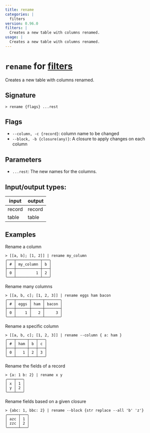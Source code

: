 ```yaml
---
title: rename
categories: |
  filters
version: 0.96.0
filters: |
  Creates a new table with columns renamed.
usage: |
  Creates a new table with columns renamed.
---
```

<!-- This file is automatically generated. Please edit the command in https://github.com/nushell/nushell instead. -->

# `rename` for [filters](/commands/categories/filters.md)

<div class='command-title'>Creates a new table with columns renamed.</div>

## Signature

```> rename {flags} ...rest```

## Flags

 -  `--column, -c {record}`: column name to be changed
 -  `--block, -b {closure(any)}`: A closure to apply changes on each column

## Parameters

 -  `...rest`: The new names for the columns.


## Input/output types:

| input  | output |
| ------ | ------ |
| record | record |
| table  | table  |
## Examples

Rename a column
```nu
> [[a, b]; [1, 2]] | rename my_column
╭───┬───────────┬───╮
│ # │ my_column │ b │
├───┼───────────┼───┤
│ 0 │         1 │ 2 │
╰───┴───────────┴───╯

```

Rename many columns
```nu
> [[a, b, c]; [1, 2, 3]] | rename eggs ham bacon
╭───┬──────┬─────┬───────╮
│ # │ eggs │ ham │ bacon │
├───┼──────┼─────┼───────┤
│ 0 │    1 │   2 │     3 │
╰───┴──────┴─────┴───────╯

```

Rename a specific column
```nu
> [[a, b, c]; [1, 2, 3]] | rename --column { a: ham }
╭───┬─────┬───┬───╮
│ # │ ham │ b │ c │
├───┼─────┼───┼───┤
│ 0 │   1 │ 2 │ 3 │
╰───┴─────┴───┴───╯

```

Rename the fields of a record
```nu
> {a: 1 b: 2} | rename x y
╭───┬───╮
│ x │ 1 │
│ y │ 2 │
╰───┴───╯
```

Rename fields based on a given closure
```nu
> {abc: 1, bbc: 2} | rename --block {str replace --all 'b' 'z'}
╭─────┬───╮
│ azc │ 1 │
│ zzc │ 2 │
╰─────┴───╯
```
